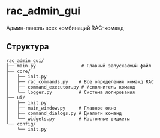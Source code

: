 # rac_admin_gui
Админ-панель всех комбинаций RAC-команд

## Структура
```
rac_admin_gui/
├── main.py                 # Главный запускаемый файл
├── core/
│   ├── init.py
│   ├── rac_commands.py    # Все определения команд RAC
│   ├── command_executor.py # Исполнитель команд
│   └── logger.py          # Система логирования
├── ui/
│   ├── init.py
│   ├── main_window.py     # Главное окно
│   ├── command_dialogs.py # Диалоги команд
│   └── widgets.py         # Кастомные виджеты
└── config/
    └── init.py
```
